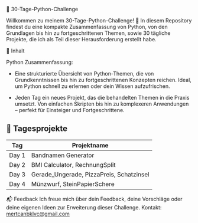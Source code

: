 🐍 30-Tage-Python-Challenge

Willkommen zu meinem 30-Tage-Python-Challenge! 🚀
In diesem Repository findest du eine kompakte Zusammenfassung von Python, von den Grundlagen bis hin zu fortgeschrittenen Themen, sowie 30 tägliche Projekte, die ich als Teil dieser Herausforderung erstellt habe.

📖 Inhalt

  Python Zusammenfassung:

  - Eine strukturierte Übersicht von Python-Themen, die von Grundkenntnissen bis hin zu fortgeschrittenen Konzepten reichen.
  Ideal, um Python schnell zu erlernen oder dein Wissen aufzufrischen.
  
  
  - Jeden Tag ein neues Projekt, das die behandelten Themen in die Praxis umsetzt.
  Von einfachen Skripten bis hin zu komplexeren Anwendungen – perfekt für Einsteiger und Fortgeschrittene.

## 📅 Tagesprojekte

| Tag   | Projektname                |
|-------|----------------------------|
| Day 1 | Bandnamen Generator        |
| Day 2 | BMI Calculator, RechnungSplit            |
| Day 3 | Gerade_Ungerade, PizzaPreis, Schatzinsel          |
| Day 4 | Münzwurf, SteinPapierSchere |

📬 Feedback
Ich freue mich über dein Feedback, deine Vorschläge oder deine eigenen Ideen zur Erweiterung dieser Challenge.
Kontakt: mertcanbklvc@gmail.com
